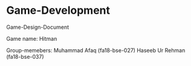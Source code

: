 # Game-Development
Game-Design-Document

Game name: Hitman 

Group-memebers:
Muhammad Afaq (fa18-bse-027)
Haseeb Ur Rehman (fa18-bse-037)
